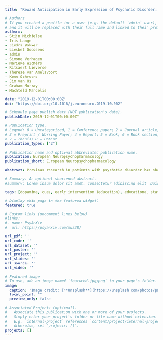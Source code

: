 ```yaml
---
title: "Reward Anticipation in Early Expression of Psychotic Disorder: A Functional MRI Approach"

# Authors
# If you created a profile for a user (e.g. the default `admin` user), write the username (folder name) here 
# and it will be replaced with their full name and linked to their profile.
authors:
- Stijn Michielse
- Iris Lange
- Jindra Bakker
- Liesbet Goossens
- admin
- Simone Verhagen
- Marieke Wichers
- Ritsaert Lieverse
- Therese van Amelsvoort
- Koen Schruers
- Jim van Os
- Graham Murray
- Machteld Marcelis

date: "2019-12-01T00:00:00Z"
doi: "https://doi.org/10.1016/j.euroneuro.2019.10.002"

# Schedule page publish date (NOT publication's date).
publishDate: 2019-12-01T00:00:00Z"

# Publication type.
# Legend: 0 = Uncategorized; 1 = Conference paper; 2 = Journal article;
# 3 = Preprint / Working Paper; 4 = Report; 5 = Book; 6 = Book section;
# 7 = Thesis; 8 = Patent
publication_types: ["2"]

# Publication name and optional abbreviated publication name.
publication: European Neuropsychopharmacology
publication_short: European Neuropsychopharmacology

abstract: Previous research in patients with psychotic disorder has shown widespread abnormalities in brain activation during reward anticipation. Research at the level of subclinical psychotic experiences in individuals unexposed to antipsychotic medication is limited with inconclusive results. Therefore, brain activation during reward anticipation was examined in a larger sample of individuals with subclinical psychotic experiences (PE). Participants in the PE-group were included based on CAPE scores. A sample of emerging adults aged 16–26 years (n = 47) with PE and healthy controls (HC) (n = 40) underwent fMRI scanning. The Monetary Incentive Delay task was conducted with cues related to win, loss or neutral conditions. fMRI nonparametric tests were used to examine the reward versus neutral cue contrast. A significant main effect of the large win (€3.00) > neutral contrast was found in both groups showing activation in many brain areas, including classic reward regions. Whole brain analysis on the group comparison regarding the large win > neutral contrast showed significantly decreased activation in the right insula, putamen and supramarginal gyrus in the PE-group compared to controls. There was no group difference in the hypothesized reward-related region. Decreased activation in the right insula, putamen and supramarginal gyrus during reward anticipation in individuals with PE may be consistent with altered processing of sensory information, related to decreased emotional valuing and motivational tendencies and/or altered motor-cognitive processes. The absence of group differences in striatal activation suggests that activation here is intact in the earliest stages of psychosis and may exhibit progressive deterioration in as the disease develops.

# Summary. An optional shortened abstract.
#summary: Lorem ipsum dolor sit amet, consectetur adipiscing elit. Duis posuere tellus ac convallis placerat. Proin tincidunt magna sed ex sollicitudin condimentum.

tags: [dopamine, cues, early intervention (education), educational status, neostriatum, nucleus accumbens, prefrontal cortex, psychotic disorders, reaction time, ventral tegmental area, brain, reward, gender, avoidance behavior, functional magnetic resonance imaging, brain activity, incentives, young adult, money, positive reinforcement, ventral striatum]

# Display this page in the Featured widget?
featured: true

# Custom links (uncomment lines below)
#links:
#- name: PsyArXiv
#  url: https://psyarxiv.com/muz38/

url_pdf: ''
url_code: ''
url_dataset: ''
url_poster: ''
url_project: ''
url_slides: ''
url_source: ''
url_video: ''

# Featured image
# To use, add an image named `featured.jpg/png` to your page's folder. 
image:
  caption: 'Image credit: [**Unsplash**](https://unsplash.com/photos/pLCdAaMFLTE)'
  focal_point: ""
  preview_only: false

# Associated Projects (optional).
#   Associate this publication with one or more of your projects.
#   Simply enter your project's folder or file name without extension.
#   E.g. `internal-project` references `content/project/internal-project/index.md`.
#   Otherwise, set `projects: []`.
projects: []
---
```

